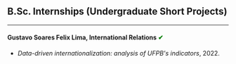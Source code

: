 ## B.Sc. Internships (Undergraduate Short Projects)
---

#### Gustavo Soares Felix Lima, International Relations <span style="color:green"> &#10004; </span>
- *Data-driven internationalization: analysis of UFPB's indicators*, 2022.




